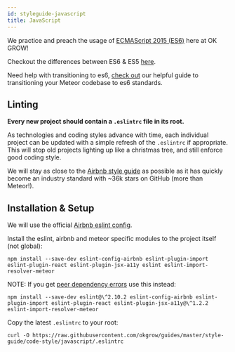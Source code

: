 ```yaml
---
id: styleguide-javascript
title: JavaScript
---
```


We practice and preach the usage of [ECMAScript 2015 (ES6)](http://www.ecma-international.org/ecma-262/6.0/) here at OK GROW!

Checkout the differences between ES6 & ES5 [here](http://es6-features.org/).

Need help with transitioning to es6, [check out](https://github.com/okgrow/guides/blob/master/style-guide/code-style/javascript/transitioning-to-es6.md) our helpful guide to transitioning your Meteor codebase to es6 standards.

## Linting

**Every new project should contain a `.eslintrc` file in its root.**

As technologies and coding styles advance with time, each individual project can be updated with a simple refresh of the `.eslintrc` if appropriate. This will stop old projects lighting up like a christmas tree, and still enforce good coding style.

We will stay as close to the [Airbnb style guide](https://github.com/airbnb/javascript) as possible as it has quickly become an industry standard with ~36k stars on GitHub (more than Meteor!).

## Installation & Setup

We will use the official [Airbnb eslint config](https://github.com/airbnb/javascript/tree/master/packages/eslint-config-airbnb).

Install the eslint, airbnb and meteor specific modules to the project itself (not global):

`npm install --save-dev eslint-config-airbnb eslint-plugin-import eslint-plugin-react eslint-plugin-jsx-a11y eslint eslint-import-resolver-meteor`

NOTE: If you get [peer dependency errors](https://github.com/airbnb/javascript/issues/952) use this instead:

`npm install --save-dev eslint@\^2.10.2 eslint-config-airbnb eslint-plugin-import eslint-plugin-react eslint-plugin-jsx-a11y@\^1.2.2 eslint-import-resolver-meteor`

Copy the latest `.eslintrc` to your root:

`curl -O https://raw.githubusercontent.com/okgrow/guides/master/style-guide/code-style/javascript/.eslintrc`
